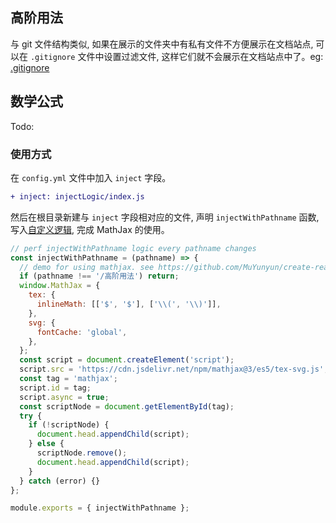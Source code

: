 ## 高阶用法

与 git 文件结构类似, 如果在展示的文件夹中有私有文件不方便展示在文档站点, 可以在 `.gitignore` 文件中设置过滤文件, 这样它们就不会展示在文档站点中了。eg: [.gitignore](https://github.com/MuYunyun/blog/blob/main/.gitignore)

## 数学公式

Todo:

### 使用方式

在 `config.yml` 文件中加入 `inject` 字段。

```diff
+ inject: injectLogic/index.js
```

然后在根目录新建与 `inject` 字段相对应的文件, 声明 `injectWithPathname` 函数, 写入[自定义逻辑](https://github.com/MuYunyun/create-react-doc/injectLogic/index.js), 完成 MathJax 的使用。

```js
// perf injectWithPathname logic every pathname changes
const injectWithPathname = (pathname) => {
  // demo for using mathjax. see https://github.com/MuYunyun/create-react-doc/issues/63
  if (pathname !== '/高阶用法') return;
  window.MathJax = {
    tex: {
      inlineMath: [['$', '$'], ['\\(', '\\)']],
    },
    svg: {
      fontCache: 'global',
    },
  };
  const script = document.createElement('script');
  script.src = 'https://cdn.jsdelivr.net/npm/mathjax@3/es5/tex-svg.js';
  const tag = 'mathjax';
  script.id = tag;
  script.async = true;
  const scriptNode = document.getElementById(tag);
  try {
    if (!scriptNode) {
      document.head.appendChild(script);
    } else {
      scriptNode.remove();
      document.head.appendChild(script);
    }
  } catch (error) {}
};

module.exports = { injectWithPathname };
```
